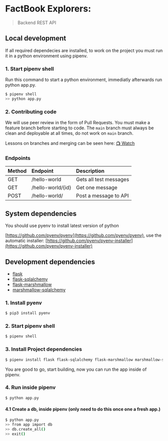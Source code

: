# FactBook Explorers: 

> Backend REST API

## Local development

If all required dependecies are installed, to work on the project you must run it in a python environment using pipenv.

### 1. Start pipenv shell

Run this command to start a python environment, immediatly afterwards run python app.py.

```bash
$ pipenv shell
>> python app.py
```

### 2. Contributing code

We will use peer review in the form of Pull Requests. You must make a feature branch before starting to code. The `main` branch must always be clean and deployable at all times, do not work on `main` branch.

Lessons on branches and merging can be seen here: [:tv: Watch](https://github.com/Noroff-Fagskole/campus-advisor-training-mannuelf/tree/master/Module%201)


### Endpoints

| Method | Endpoint | Description |
| ------ | :------- | :---------- |
| GET | /hello-world | Gets all test messages |
| GET | /hello-world/{id} | Get one message |
| POST | /hello-world/ | Post a message to API |


## System dependencies

You should use pyenv to install latest version of python

[https://github.com/pyenv/pyenv](https://github.com/pyenv/pyenv), use the automatic installer: [https://github.com/pyenv/pyenv-installer](https://github.com/pyenv/pyenv-installer)

## Development dependencies

- [flask](https://flask.palletsprojects.com/)
- [flask-sqlalchemy](https://flask-sqlalchemy.palletsprojects.com/)
- [flask-marshmallow](https://flask-marshmallow.readthedocs.io/en/latest/)
- [marshmallow-sqlalchemy](https://marshmallow-sqlalchemy.readthedocs.io/en/latest/)

### 1. Install pyenv

```bash
$ pip3 install pyenv
```

### 2. Start pipenv shell


```bash
$ pipenv shell
```

### 3. Install Project dependencies

```bash
$ pipenv install flask flask-sqlalchemy flask-marshmallow marshmallow-sqlalchemy
```

You are good to go, start building, now you can run the app inside of pipenv.

### 4. Run inside pipenv
```bash
$ python app.py
```

#### 4.1 Create a db, inside pipenv (only need to do this once one a fresh app.)

```bash
$ python app.py
>> from app import db
>> db.create_all()
>> exit()
```
